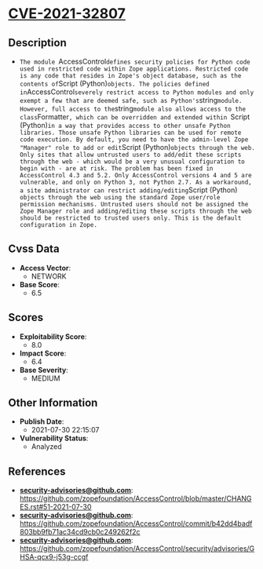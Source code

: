 
# [CVE-2021-32807](https://cve.mitre.org/cgi-bin/cvename.cgi?name=CVE-2021-32807)

## Description

- `The module `AccessControl` defines security policies for Python code used in restricted code within Zope applications. Restricted code is any code that resides in Zope's object database, such as the contents of `Script (Python)` objects. The policies defined in `AccessControl` severely restrict access to Python modules and only exempt a few that are deemed safe, such as Python's `string` module. However, full access to the `string` module also allows access to the class `Formatter`, which can be overridden and extended within `Script (Python)` in a way that provides access to other unsafe Python libraries. Those unsafe Python libraries can be used for remote code execution. By default, you need to have the admin-level Zope "Manager" role to add or edit `Script (Python)` objects through the web. Only sites that allow untrusted users to add/edit these scripts through the web - which would be a very unusual configuration to begin with - are at risk. The problem has been fixed in AccessControl 4.3 and 5.2. Only AccessControl versions 4 and 5 are vulnerable, and only on Python 3, not Python 2.7. As a workaround, a site administrator can restrict adding/editing `Script (Python)` objects through the web using the standard Zope user/role permission mechanisms. Untrusted users should not be assigned the Zope Manager role and adding/editing these scripts through the web should be restricted to trusted users only. This is the default configuration in Zope.`

## Cvss Data

- **Access Vector**:
  - NETWORK
- **Base Score**:
  - 6.5

## Scores

- **Exploitability Score**:
  - 8.0
- **Impact Score**:
  - 6.4
- **Base Severity**:
  - MEDIUM

## Other Information

- **Publish Date**:
  - 2021-07-30 22:15:07
- **Vulnerability Status**:
  - Analyzed

## References

- **security-advisories@github.com**: https://github.com/zopefoundation/AccessControl/blob/master/CHANGES.rst#51-2021-07-30
- **security-advisories@github.com**: https://github.com/zopefoundation/AccessControl/commit/b42dd4badf803bb9fb71ac34cd9cb0c249262f2c
- **security-advisories@github.com**: https://github.com/zopefoundation/AccessControl/security/advisories/GHSA-qcx9-j53g-ccgf
